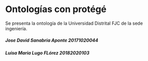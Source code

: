 # Ontologías con protégé
Se presenta la ontología de la Universidad Distrital FJC de la sede ingeniería.

<h5> Jose David Sanabria Aponte 20171020044</h5>
<h5> Luisa Maria Lugo FLórez 20182020103 </h5>
